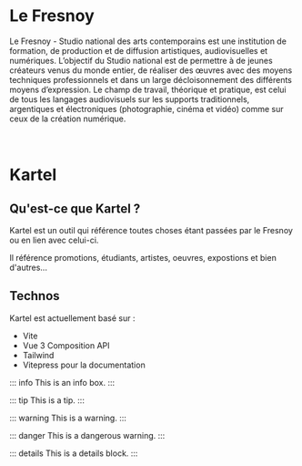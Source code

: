 # Le Fresnoy
Le Fresnoy - Studio national des arts contemporains est une institution de formation, de production et de diffusion artistiques, audiovisuelles et numériques. L’objectif du Studio national est de permettre à de jeunes créateurs venus du monde entier, de réaliser des œuvres avec des moyens techniques professionnels et dans un large décloisonnement des différents moyens d’expression. Le champ de travail, théorique et pratique, est celui de tous les langages audiovisuels sur les supports traditionnels, argentiques et électroniques (photographie, cinéma et vidéo) comme sur ceux de la création numérique.
<br/><br/><br/>



# Kartel <Badge type="tip" text="*3.0.0" /><Badge type="warning" text="alpha" />

## Qu'est-ce que Kartel ?

Kartel est un outil qui référence toutes choses étant passées par le Fresnoy ou en lien avec celui-ci.

Il référence promotions, étudiants, artistes, oeuvres, expostions et bien d'autres...

## Technos

Kartel est actuellement basé sur :
- Vite
- Vue 3 Composition API
- Tailwind
- Vitepress pour la documentation

::: info
This is an info box.
:::

::: tip
This is a tip.
:::

::: warning
This is a warning.
:::

::: danger
This is a dangerous warning.
:::

::: details
This is a details block.
:::